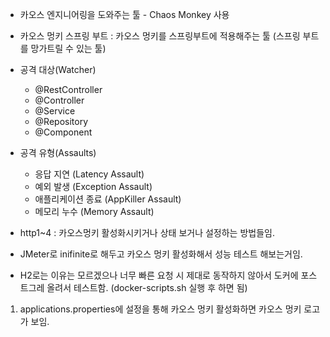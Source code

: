 * 카오스 엔지니어링을 도와주는 툴 - Chaos Monkey 사용
* 카오스 멍키 스프링 부트 : 카오스 멍키를 스프링부트에 적용해주는 툴 (스프링 부트를 망가트릴 수 있는 툴)

* 공격 대상(Watcher)
  * @RestController
  * @Controller
  * @Service
  * @Repository 
  * @Component

* 공격 유형(Assaults)
  * 응답 지연 (Latency Assault)
  * 예외 발생 (Exception Assault)
  * 애플리케이션 종료 (AppKiller Assault)
  * 메모리 누수 (Memory Assault)

* http1~4 : 카오스멍키 활성화시키거나 상태 보거나 설정하는 방법들임.
* JMeter로 inifinite로 해두고 카오스 멍키 활성화해서 성능 테스트 해보는거임.
* H2로는 이유는 모르겠으나 너무 빠른 요청 시 제대로 동작하지 않아서 도커에 포스트그레 올려서 테스트함. (docker-scripts.sh 실행 후 하면 됨)

1. applications.properties에 설정을 통해 카오스 멍키 활성화하면 카오스 멍키 로고가 보임.